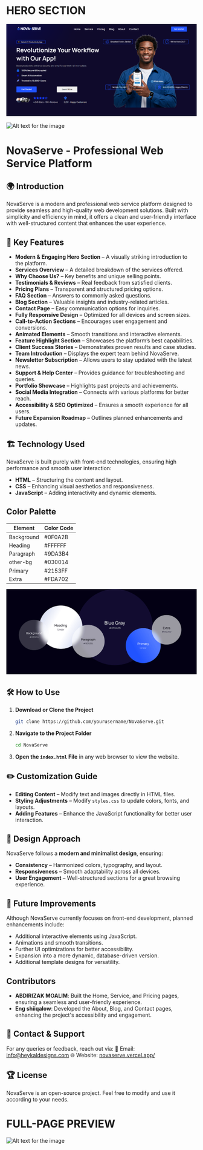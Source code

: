 # HERO SECTION 
![Alt text for the image](images/Hero-section%20.png)


![Alt text for the image](/images/mockup.png)
# NovaServe - Professional Web Service Platform

## 🌍 Introduction
NovaServe is a modern and professional web service platform designed to provide seamless and high-quality web development solutions. Built with simplicity and efficiency in mind, it offers a clean and user-friendly interface with well-structured content that enhances the user experience.

## 🎯 Key Features
- **Modern & Engaging Hero Section** – A visually striking introduction to the platform.
- **Services Overview** – A detailed breakdown of the services offered.
- **Why Choose Us?** – Key benefits and unique selling points.
- **Testimonials & Reviews** – Real feedback from satisfied clients.
- **Pricing Plans** – Transparent and structured pricing options.
- **FAQ Section** – Answers to commonly asked questions.
- **Blog Section** – Valuable insights and industry-related articles.
- **Contact Page** – Easy communication options for inquiries.
- **Fully Responsive Design** – Optimized for all devices and screen sizes.
- **Call-to-Action Sections** – Encourages user engagement and conversions.
- **Animated Elements** – Smooth transitions and interactive elements.
- **Feature Highlight Section** – Showcases the platform’s best capabilities.
- **Client Success Stories** – Demonstrates proven results and case studies.
- **Team Introduction** – Displays the expert team behind NovaServe.
- **Newsletter Subscription** – Allows users to stay updated with the latest news.
- **Support & Help Center** – Provides guidance for troubleshooting and queries.
- **Portfolio Showcase** – Highlights past projects and achievements.
- **Social Media Integration** – Connects with various platforms for better reach.
- **Accessibility & SEO Optimized** – Ensures a smooth experience for all users.
- **Future Expansion Roadmap** – Outlines planned enhancements and updates.

## 🏗️ Technology Used
NovaServe is built purely with front-end technologies, ensuring high performance and smooth user interaction:
- **HTML** – Structuring the content and layout.
- **CSS** – Enhancing visual aesthetics and responsiveness.
- **JavaScript** – Adding interactivity and dynamic elements.

## Color Palette

| Element      | Color Code  |
|--------------|-------------|
| Background   |   #0F0A2B |
| Heading      | #FFFFFF   |
| Paragraph    | #9DA3B4   |
| other-bg     |  #030014  |
| Primary      | #2153FF   |
| Extra        | #FDA702   |


![Alt text for the image](/images/color%20plate.png)
   

## 🛠️ How to Use
1. **Download or Clone the Project**
   ```sh
   git clone https://github.com/yourusername/NovaServe.git
   ```
2. **Navigate to the Project Folder**
   ```sh
   cd NovaServe
   ```
3. **Open the `index.html` File** in any web browser to view the website.

## ✏️ Customization Guide
- **Editing Content** – Modify text and images directly in HTML files.
- **Styling Adjustments** – Modify `styles.css` to update colors, fonts, and layouts.
- **Adding Features** – Enhance the JavaScript functionality for better user interaction.

## 🎨 Design Approach
NovaServe follows a **modern and minimalist design**, ensuring:
- **Consistency** – Harmonized colors, typography, and layout.
- **Responsiveness** – Smooth adaptability across all devices.
- **User Engagement** – Well-structured sections for a great browsing experience.

## 📌 Future Improvements
Although NovaServe currently focuses on front-end development, planned enhancements include:
- Additional interactive elements using JavaScript.
- Animations and smooth transitions.
- Further UI optimizations for better accessibility.
- Expansion into a more dynamic, database-driven version.
- Additional template designs for versatility.

## Contributors

- **ABDIRIZAK MOALIM**: Built the Home, Service, and Pricing pages, ensuring a seamless and user-friendly experience.
- **Eng shiiqalow**: Developed the About, Blog, and Contact pages, enhancing the project's accessibility and engagement.

## 📩 Contact & Support
For any queries or feedback, reach out via:
📧 Email: [info@heykaldesigns.com](info@heykaldesigns.com)
🌐 Website: [novaserve.vercel.app/](https://novaserve.vercel.app/)



## 🏆 License
NovaServe is an open-source project. Feel free to modify and use it according to your needs.



# FULL-PAGE PREVIEW

![Alt text for the image](images/full-page%20img.jpg)

